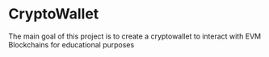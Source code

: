 # CryptoWallet
The main goal of this project is to create a cryptowallet to interact with EVM Blockchains for educational purposes
